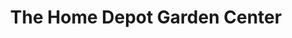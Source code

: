 ---
title: "The Home Depot Garden Center"
url: /edmonton/the-home-depot-garden-center/
shop: garden centre
---